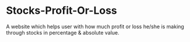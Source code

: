 # Stocks-Profit-Or-Loss
A website which helps user with how much profit or loss he/she is making through stocks in percentage & absolute value.

